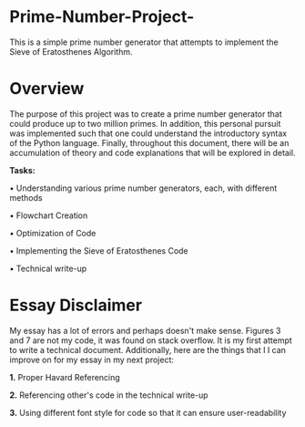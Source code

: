 # Prime-Number-Project-
This is a simple prime number generator that attempts to implement the Sieve of Eratosthenes Algorithm. 

# Overview 
The purpose of this project was to create a prime number generator that could produce up to two million primes. In addition, this personal pursuit was implemented such that one could understand the introductory syntax of the Python language. Finally, throughout this document, there will be an accumulation of theory and code explanations that will be explored in detail. 

  **Tasks:**
  
•	Understanding various prime number generators, each, with different methods

•	Flowchart Creation

•	Optimization of Code 

• Implementing the  Sieve of Eratosthenes Code 

•	Technical write-up

# Essay Disclaimer 
My essay has a lot of errors and perhaps doesn't make sense. Figures 3 and 7 are not my code, it was found on stack overflow.  It is my first attempt to write a technical document. Additionally, here are the things that I I can improve on for my essay in my next project: 

  **1.** Proper Havard Referencing
  
  **2.** Referencing other's code in the technical write-up
  
  **3.** Using different font style for code so that it can ensure user-readability
